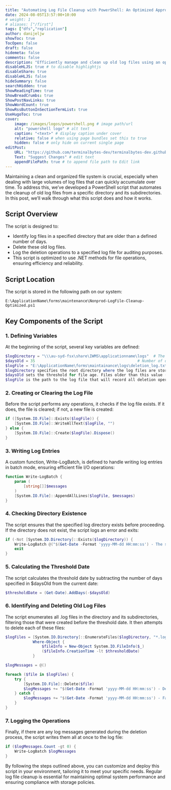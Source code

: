 ```yaml
---
title: "Automating Log File Cleanup with PowerShell: An Optimized Approach"
date: 2024-08-05T13:57:00+10:00
# weight: 1
# aliases: ["/first"]
tags: ["dfs","replication"]
author: danijeljw
showToc: true
TocOpen: false
draft: false
hidemeta: false
comments: false
description: "Efficiently manage and clean up old log files using an optimized powershell script"
disableHLJS: true # to disable highlightjs
disableShare: true
disableHLJS: false
hideSummary: false
searchHidden: true
ShowReadingTime: true
ShowBreadCrumbs: true
ShowPostNavLinks: true
ShowWordCount: true
ShowRssButtonInSectionTermList: true
UseHugoToc: true
cover:
    image: /images/logos/powershell.png # image path/url
    alt: "powershell logo" # alt text
    caption: "<text>" # display caption under cover
    relative: false # when using page bundles set this to true
    hidden: false # only hide on current single page
editPost:
    URL: "https://github.com/terminalbytes-dev/terminalbytes-dev.github.io/tree/main/content"
    Text: "Suggest Changes" # edit text
    appendFilePath: true # to append file path to Edit link
---
```


Maintaining a clean and organized file system is crucial, especially when dealing with large volumes of log files that can quickly accumulate over time. To address this, we’ve developed a PowerShell script that automates the cleanup of old log files from a specific directory and its subdirectories. In this post, we’ll walk through what this script does and how it works.




## Script Overview

The script is designed to:

- Identify log files in a specified directory that are older than a defined number of days.
- Delete these old log files.
- Log the deletion operations to a specified log file for auditing purposes.
- This script is optimized to use .NET methods for file operations, ensuring efficiency and reliability.

## Script Location

The script is stored in the following path on our system:

```
E:\ApplicationName\forms\maintenance\Nonprod-LogFile-Cleanup-Optimized.ps1
```

## Key Components of the Script

### 1. Defining Variables

At the beginning of the script, several key variables are defined:

```powershell
$logDirectory = "\\\au-syd-fsx\share\IWMS\applicationname\logs"  # The root directory where the log files are located
$daysOld = 35                                             # Number of days to determine the age of log files
$logFile = "E:\ApplicationName\forms\maintainance\logs\deletion_log.txt"  # Path to the log file where operations will be recorded
$logDirectory specifies the root directory where the log files are stored.
$daysOld sets the threshold for file age. Files older than this value (in days) will be deleted.
$logFile is the path to the log file that will record all deletion operations.
```

### 2. Creating or Clearing the Log File

Before the script performs any operations, it checks if the log file exists. If it does, the file is cleared; if not, a new file is created:

```powershell
if ([System.IO.File]::Exists($logFile)) {
    [System.IO.File]::WriteAllText($logFile, "")
} else {
    [System.IO.File]::Create($logFile).Dispose()
}
```

### 3. Writing Log Entries

A custom function, Write-LogBatch, is defined to handle writing log entries in batch mode, ensuring efficient file I/O operations:

```powershell
function Write-LogBatch {
    param (
        [string[]]$messages
    )
    [System.IO.File]::AppendAllLines($logFile, $messages)
}
```

### 4. Checking Directory Existence

The script ensures that the specified log directory exists before proceeding. If the directory does not exist, the script logs an error and exits:

```powershell
if (-Not [System.IO.Directory]::Exists($logDirectory)) {
    Write-LogBatch @("$(Get-Date -Format 'yyyy-MM-dd HH:mm:ss') - The specified directory does not exist: $logDirectory")
    exit
}
```

### 5. Calculating the Threshold Date

The script calculates the threshold date by subtracting the number of days specified in $daysOld from the current date:

```powershell
$thresholdDate = (Get-Date).AddDays(-$daysOld)
```

### 6. Identifying and Deleting Old Log Files

The script enumerates all .log files in the directory and its subdirectories, filtering those that were created before the threshold date. It then attempts to delete each of these files:

```powershell
$logFiles = [System.IO.Directory]::EnumerateFiles($logDirectory, "*.log", [System.IO.SearchOption]::AllDirectories) | 
            Where-Object { 
                $fileInfo = New-Object System.IO.FileInfo($_)
                ($fileInfo.CreationTime -lt $thresholdDate)
            }

$logMessages = @()

foreach ($file in $logFiles) {
    try {
        [System.IO.File]::Delete($file)
        $logMessages += "$(Get-Date -Format 'yyyy-MM-dd HH:mm:ss') - Deleted: $file"
    } catch {
        $logMessages += "$(Get-Date -Format 'yyyy-MM-dd HH:mm:ss') - Failed to delete: $file. Error: $_"
    }
}
```

### 7. Logging the Operations

Finally, if there are any log messages generated during the deletion process, the script writes them all at once to the log file:

```powershell
if ($logMessages.Count -gt 0) {
    Write-LogBatch $logMessages
}
```

By following the steps outlined above, you can customize and deploy this script in your environment, tailoring it to meet your specific needs. Regular log file cleanup is essential for maintaining optimal system performance and ensuring compliance with storage policies.
